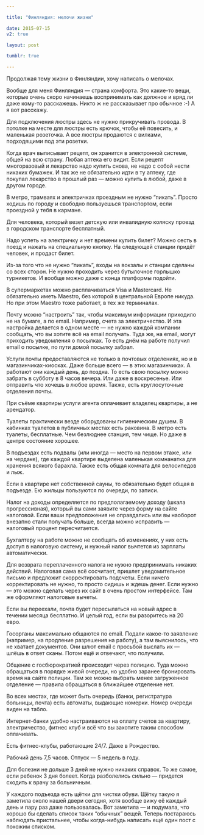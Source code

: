 ```yaml
---

title: "Финляндия: мелочи жизни"

date: 2015-07-15
v2: true

layout: post

tumblr: true

---
```

Продолжая тему жизни в Финляндии, хочу написать о мелочах.

Вообще для меня Финляндия — страна комфорта. Это какие-то вещи, которые очень скоро начинаешь воспринимать как должное и вряд ли даже кому-то расскажешь. Никто ж не рассказывает про обычное :-) А я вот расскажу.

Для подключения люстры здесь не нужно прикручивать провода. В потолке на месте для люстры есть крючок, чтобы её повесить, и маленькая розеточка. А все люстры продаются с вилками, подходящими под эти розетки.
<excerpt/>

Когда врач выписывает рецепт, он хранится в электронной системе, общей на всю страну. Любая аптека его видит. Если рецепт многоразовый и лекарство надо купить снова, не надо с собой нести никаких бумажек. И так же не обязательно идти в ту аптеку, где покупал лекарство в прошлый раз — можно купить в любой, даже в другом городе.

В метро, трамваях и электричках проездным не нужно&nbsp;“пикать”. Просто ходишь по городу и свободно пользуешься транспортом, если проездной у тебя в кармане.

Для человека, который везет детскую или инвалидную коляску проезд в городском транспорте бесплатный.

Надо успеть на электричку и нет времени купить билет? Можно сесть в поезд и нажать на специальную кнопку. На следующей станции придёт человек, и продаст билет.

Из-за того что не нужно&nbsp;“пикать”, входы на вокзалы и станции сделаны со всех сторон. Не нужно проходить через бутылочное горлышко турникетов. И вообще можно даже с конца платформы подойти.

В супермаркетах можно расплачиваться Visa и Mastercard. Не обязательно иметь Maestro, без которой в центральной Европе никуда. Но при этом Maestro тоже работает, в тех же терминалах.

Почту можно&nbsp;“настроить” так, чтобы максимум информации приходило не на бумаге, а по email. Например, счета за электричество. И эта настройка делается в одном месте — не нужно каждой компании сообщать, что вы хотите всё на email получать. Туда же, на email, могут приходить уведомления о посылках. То есть днём на работе получил email о посылке, по пути домой посылку забрал.

Услуги почты предоставляются не только в почтовых отделениях, но и в магазинчиках-киосках. Даже больше всего — в этих магазинчиках. А работают они каждый день, до поздна. То есть свою посылку можно забрать в субботу в 8 часов вечера. Или даже в воскресенье. Или отправить что хочешь в любое время. Также, есть круглосуточные отделения почты.

При съёме квартиры услуги агента оплачивает владелец квартиры, а не арендатор.

Туалеты практически везде оборудованы гигиеническим душем. В кабинках туалетов в публичных местах есть раковина.
В метро есть туалеты, бесплатные. Чем безлюднее станция, тем чище. Но даже в центре состояние хорошее.

В подъездах есть подвалы (или иногда — место на первом этаже, или на чердаке), где каждой квартире выделена маленькая комнанатка для хранения всякого барахла. Также есть общая комната для велосипедов и лыж.

Если в квартире нет собственной сауны, то обязательно будет общая в подъезде. Ею жильцы пользуются по очереди, по записи.

Налог на доходы определяется по предполагаемому доходу (шкала прогрессивная), который вы сами заявите через форму на сайте налоговой. Если ваши предположения не оправдались или вы наоборот внезапно стали получать больше, всегда можно исправить — налоговый процент пересчитается.

Бухгалтеру на работе можно не сообщать об изменениях, у них есть доступ в налоговую систему, и нужный налог вычтется из зарплаты автоматически.

Для возврата переплаченного налога не нужно предпринимать никаких действий. Налоговая сама всё сосчитает, пришлет уведомительное письмо и предложит скорректировать подсчеты. Если ничего корректировать не нужно, то просто сидишь и ждешь денег. Если нужно — это можно сделать через их сайт в очень простом интерфейсе. Там же оформляют налоговые вычеты.

Если вы переехали, почта будет пересылаться на новый адрес в течении месяца бесплатно. И целый год, если вы разоритесь на 20 евро.

Госорганы максимально общаются по email. Подали какое-то заявление (например, на продление разрешения на работу), а там выяснилось, что не хватает документов. Они шлют email с просьбой выслать их — шлёшь в ответ сканы. Потом ещё и отвечают, что получили.

Общение с госбюрократией происходит через полицию. Туда можно обращаться в порядке живой очереди, но удобно заранее бронировать время на сайте полиции. Там же можно выбрать менее загруженное отделение — правила обращаться в ближайшее отделение нет.

Во всех местах, где может быть очередь (банки, регистратура больницы, почта) есть автоматы, выдающие номерки. Номер очереди виден на табло.

Интернет-банки удобно настраиваются на оплату счетов за квартиру, электричество, фитнес клуб и всё что вы захотите таким способом оплачивать.

Есть фитнес-клубы, работающие 24/7. Даже в Рождество.

Рабочий день 7,5 часов. Отпуск — 5 недель в году.

Для болезни не дольше 3 дней не нужно никаких справок. То же самое, если ребенок 3 дня болеет. Когда разболелись сильно — придется сходить к врачу за больничным.

У каждого подъезда есть щётки для чистки обуви. Щётку такую я заметила около нашей двери сегодня, хотя вообще вижу её каждый день и пару раз даже пользовалась. Вот заметила — и подумала, что хорошо бы сделать список таких&nbsp;“обычных” вещей. Теперь постараюсь наблюдать пристальнее, чтобы когда-нибудь написать ещё один пост с похожим списком.
